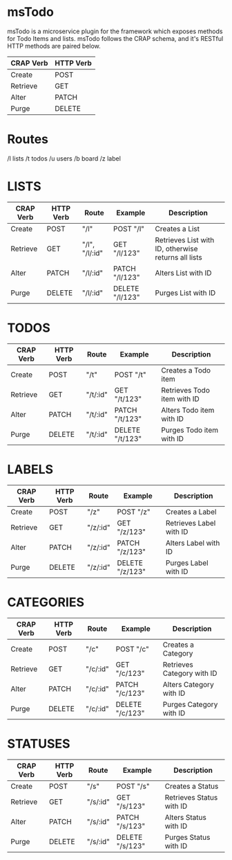 # msTodo
msTodo is a microservice plugin for the framework which exposes methods for Todo Items and lists. 
msTodo follows the CRAP schema, and it's RESTful HTTP methods are paired below.

| CRAP Verb | HTTP Verb |
|-----------|-----------|
| Create    | POST      |
| Retrieve  | GET       |
| Alter     | PATCH     |
| Purge     | DELETE    |

# Routes

/l	lists
/t	todos
/u	users
/b	board 
/z	label	

# LISTS

| CRAP Verb | HTTP Verb | Route          | Example         | Description                                         |
|-----------|-----------|----------------|-----------------|-----------------------------------------------------|
| Create    | POST      | "/l"           | POST "/l"       | Creates a List                                      |
| Retrieve  | GET       | "/l", "/l/:id" | GET "/l/123"    | Retrieves List with ID, otherwise returns all lists |
| Alter     | PATCH     | "/l/:id"       | PATCH "/l/123"  | Alters List with ID                                 |
| Purge     | DELETE    | "/l/:id"       | DELETE "/l/123" | Purges List with ID                                 |

# TODOS

| CRAP Verb | HTTP Verb | Route    | Example         | Description                 |
|-----------|-----------|----------|-----------------|-----------------------------|
| Create    | POST      | "/t"     | POST "/t"       | Creates a Todo item         |
| Retrieve  | GET       | "/t/:id" | GET "/t/123"    | Retrieves Todo item with ID |
| Alter     | PATCH     | "/t/:id" | PATCH "/t/123"  | Alters Todo item with ID    |
| Purge     | DELETE    | "/t/:id" | DELETE "/t/123" | Purges Todo item with ID    |

# LABELS

| CRAP Verb | HTTP Verb | Route    | Example         | Description             |
|-----------|-----------|----------|-----------------|-------------------------|
| Create    | POST      | "/z"     | POST "/z"       | Creates a Label         |
| Retrieve  | GET       | "/z/:id" | GET "/z/123"    | Retrieves Label with ID |
| Alter     | PATCH     | "/z/:id" | PATCH "/z/123"  | Alters Label with ID    |
| Purge     | DELETE    | "/z/:id" | DELETE "/z/123" | Purges Label with ID    |

# CATEGORIES

| CRAP Verb | HTTP Verb | Route    | Example         | Description                |
|-----------|-----------|----------|-----------------|----------------------------|
| Create    | POST      | "/c"     | POST "/c"       | Creates a Category         |
| Retrieve  | GET       | "/c/:id" | GET "/c/123"    | Retrieves Category with ID |
| Alter     | PATCH     | "/c/:id" | PATCH "/c/123"  | Alters Category with ID    |
| Purge     | DELETE    | "/c/:id" | DELETE "/c/123" | Purges Category with ID    |

# STATUSES

| CRAP Verb | HTTP Verb | Route    | Example         | Description              |
|-----------|-----------|----------|-----------------|--------------------------|
| Create    | POST      | "/s"     | POST "/s"       | Creates a Status         |
| Retrieve  | GET       | "/s/:id" | GET "/s/123"    | Retrieves Status with ID |
| Alter     | PATCH     | "/s/:id" | PATCH "/s/123"  | Alters Status with ID    |
| Purge     | DELETE    | "/s/:id" | DELETE "/s/123" | Purges Status with ID    |


